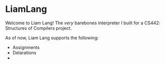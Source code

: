 # LiamLang

Welcome to Liam Lang! The *very* barebones interpreter I built for a CS442: Structures of Compilers project.

As of now, Liam Lang supports the following:
  - Assignments
  - Delarations
  - 
